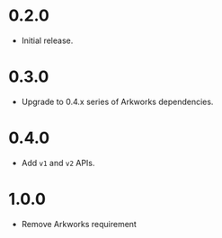 # 0.2.0

* Initial release.

# 0.3.0

* Upgrade to 0.4.x series of Arkworks dependencies.

# 0.4.0

* Add `v1` and `v2` APIs.

# 1.0.0

* Remove Arkworks requirement